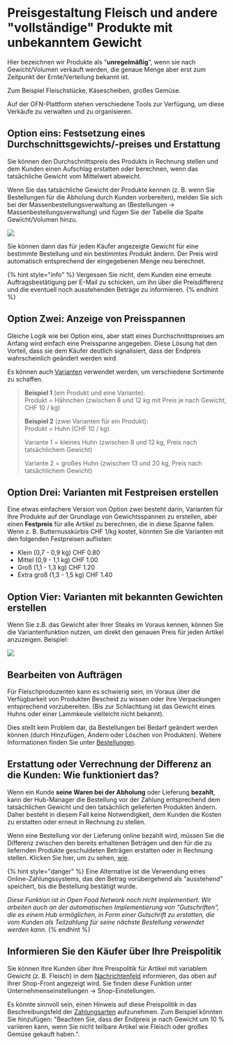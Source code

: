 # Preisgestaltung Fleisch und andere "vollständige" Produkte mit unbekanntem Gewicht

Hier bezeichnen wir Produkte als "**unregelmäßig**", wenn sie nach Gewicht/Volumen verkauft werden, die genaue Menge aber erst zum Zeitpunkt der Ernte/Verteilung bekannt ist.

Zum Beispiel Fleischstücke, Käsescheiben, großes Gemüse.

Auf der OFN-Plattform stehen verschiedene Tools zur Verfügung, um diese Verkäufe zu verwalten und zu organisieren.

## Option eins: Festsetzung eines Durchschnittsgewichts/-preises und Erstattung

Sie können den Durchschnittspreis des Produkts in Rechnung stellen und dem Kunden einen Aufschlag erstatten oder berechnen, wenn das tatsächliche Gewicht vom Mittelwert abweicht.

Wenn Sie das tatsächliche Gewicht der Produkte kennen (z. B. wenn Sie Bestellungen für die Abholung durch Kunden vorbereiten), melden Sie sich bei der Massenbestellungsverwaltung an (Bestellungen -> Massenbestellungsverwaltung) und fügen Sie der Tabelle die Spalte Gewicht/Volumen hinzu.

![](../../.gitbook/assets/bom1.jpg)

Sie können dann das für jeden Käufer angezeigte Gewicht für eine bestimmte Bestellung und ein bestimmtes Produkt ändern. Der Preis wird automatisch entsprechend der eingegebenen Menge neu berechnet.

{% hint style="info" %}
Vergessen Sie nicht, dem Kunden eine erneute Auftragsbestätigung per E-Mail zu schicken, um ihn über die Preisdifferenz und die eventuell noch ausstehenden Beträge zu informieren.
{% endhint %}

## Option Zwei: Anzeige von Preisspannen&#x20;

Gleiche Logik wie bei Option eins, aber statt eines Durchschnittspreises am Anfang wird einfach eine Preisspanne angegeben. Diese Lösung hat den Vorteil, dass sie dem Käufer deutlich signalisiert, dass der Endpreis wahrscheinlich geändert werden wird.&#x20;

Es können auch [Varianten](product-variants.md) verwendet werden, um verschiedene Sortimente zu schaffen.

> **Beispiel 1** (ein Produkt und eine Variante):\
> Produkt = Hähnchen (zwischen 8 und 12 kg mit Preis je nach Gewicht, CHF 10 / kg)
>
> **Beispiel 2** (zwei Varianten für ein Produkt):\
> Produkt = Huhn (CHF 10 / kg)
>
> Variante 1 = kleines Huhn (zwischen 8 und 12 kg, Preis nach tatsächlichem Gewicht)&#x20;
>
> Variante 2 = großes Huhn (zwischen 13 und 20 kg, Preis nach tatsächlichem Gewicht)

## Option Drei: Varianten mit Festpreisen erstellen&#x20;

Eine etwas einfachere Version von Option zwei besteht darin, Varianten für Ihre Produkte auf der Grundlage von Gewichtsspannen zu erstellen, aber einen **Festpreis** für alle Artikel zu berechnen, die in diese Spanne fallen.\
Wenn z. B. Butternusskürbis CHF 1/kg kostet, könnten Sie die Varianten mit den folgenden Festpreisen auflisten:

* Klein (0,7 - 0,9 kg) CHF 0.80
* Mittel (0,9 - 1,1 kg) CHF 1.00
* Groß (1,1 - 1,3 kg) CHF 1.20
* Extra groß (1,3 - 1,5 kg) CHF 1.40

## Option Vier: Varianten mit bekannten Gewichten erstellen

Wenn Sie z.B. das Gewicht aller Ihrer Steaks im Voraus kennen, können Sie die Variantenfunktion nutzen, um direkt den genauen Preis für jeden Artikel anzuzeigen. Beispiel:

![](../../.gitbook/assets/bom2.jpg)

## Bearbeiten von Aufträgen&#x20;

Für Fleischproduzenten kann es schwierig sein, im Voraus über die Verfügbarkeit von Produkten Bescheid zu wissen oder ihre Verpackungen entsprechend vorzubereiten. (Bis zur Schlachtung ist das Gewicht eines Huhns oder einer Lammkeule vielleicht nicht bekannt).

Dies stellt kein Problem dar, da Bestellungen bei Bedarf geändert werden können (durch Hinzufügen, Ändern oder Löschen von Produkten). Weitere Informationen finden Sie unter [Bestellungen](../orders/).

## Erstattung oder Verrechnung der Differenz an die Kunden: Wie funktioniert das?&#x20;

Wenn ein Kunde **seine Waren bei der Abholung** oder Lieferung **bezahlt**, kann der Hub-Manager die Bestellung vor der Zahlung entsprechend dem tatsächlichen Gewicht und den tatsächlich gelieferten Produkten ändern. Daher besteht in diesem Fall keine Notwendigkeit, dem Kunden die Kosten zu erstatten oder erneut in Rechnung zu stellen.

Wenn eine Bestellung vor der Lieferung online bezahlt wird, müssen Sie die Differenz zwischen den bereits erhaltenen Beträgen und den für die zu liefernden Produkte geschuldeten Beträgen erstatten oder in Rechnung stellen. Klicken Sie hier, um zu sehen, [wie](../orders/refunds-and-adjusting-payments.md).

{% hint style="danger" %}
Eine Alternative ist die Verwendung eines Online-Zahlungssystems, das den Betrag vorübergehend als "ausstehend" speichert, bis die Bestellung bestätigt wurde.

_Diese Funktion ist in Open Food Network noch nicht implementiert. Wir arbeiten auch an der automatischen Implementierung von "Gutschriften", die es einem Hub ermöglichen, in Form einer Gutschrift zu erstatten, die vom Kunden als Teilzahlung für seine nächste Bestellung verwendet werden kann._
{% endhint %}

## Informieren Sie den Käufer über Ihre Preispolitik&#x20;

Sie können Ihre Kunden über Ihre Preispolitik für Artikel mit variablem Gewicht (z. B. Fleisch) in dem [Nachrichtenfeld](../enterprise-profile/enterprise-settings.md#shop-einstellungen) informieren, das oben auf Ihrer Shop-Front angezeigt wird. Sie finden diese Funktion unter Unternehmenseinstellungen -> Shop-Einstellungen.

Es könnte sinnvoll sein, einen Hinweis auf diese Preispolitik in das Beschreibungsfeld der [Zahlungsarten](../shopfront/payment-methods.md) aufzunehmen. Zum Beispiel könnten Sie hinzufügen: "Beachten Sie, dass der Endpreis je nach Gewicht um 10 % variieren kann, wenn Sie nicht teilbare Artikel wie Fleisch oder großes Gemüse gekauft haben.".
